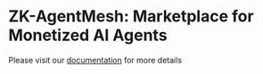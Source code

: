 # ZK-AgentMesh: Marketplace for Monetized AI Agents

Please visit our [documentation](https://smits-organization-1.gitbook.io/zk-agentmesh) for more details 



